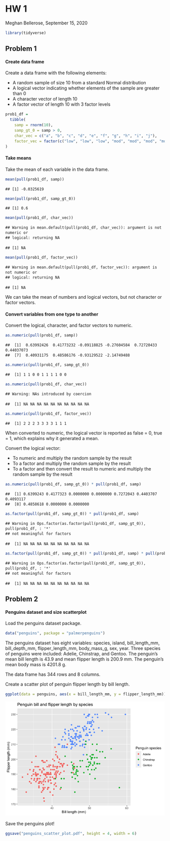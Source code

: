 HW 1
================
Meghan Bellerose,
September 15, 2020

``` r
library(tidyverse)
```

## Problem 1

#### Create data frame

Create a data frame with the following elements:

  - A random sample of size 10 from a standard Normal distribution
  - A logical vector indicating whether elements of the sample are
    greater than 0
  - A character vector of length 10
  - A factor vector of length 10 with 3 factor levels

<!-- end list -->

``` r
prob1_df = 
  tibble(
    samp = rnorm(10),
    samp_gt_0 = samp > 0,
    char_vec = c("a", "b", "c", "d", "e", "f", "g", "h", "i", "j"),
    factor_vec = factor(c("low", "low", "low", "mod", "mod", "mod", "mod", "high", "high", "high"))
)
```

#### Take means

Take the mean of each variable in the data frame.

``` r
mean(pull(prob1_df, samp))
```

    ## [1] -0.0325619

``` r
mean(pull(prob1_df, samp_gt_0))
```

    ## [1] 0.6

``` r
mean(pull(prob1_df, char_vec))
```

    ## Warning in mean.default(pull(prob1_df, char_vec)): argument is not numeric or
    ## logical: returning NA

    ## [1] NA

``` r
mean(pull(prob1_df, factor_vec))
```

    ## Warning in mean.default(pull(prob1_df, factor_vec)): argument is not numeric or
    ## logical: returning NA

    ## [1] NA

We can take the mean of numbers and logical vectors, but not character
or factor vectors.

#### Convert variables from one type to another

Convert the logical, character, and factor vectors to numeric.

``` r
as.numeric(pull(prob1_df, samp))
```

    ##  [1]  0.63992426  0.41773232 -0.09118825 -0.27604584  0.72720433  0.44037073
    ##  [7]  0.40931175  0.48586176 -0.93129522 -2.14749488

``` r
as.numeric(pull(prob1_df, samp_gt_0))
```

    ##  [1] 1 1 0 0 1 1 1 1 0 0

``` r
as.numeric(pull(prob1_df, char_vec))
```

    ## Warning: NAs introduced by coercion

    ##  [1] NA NA NA NA NA NA NA NA NA NA

``` r
as.numeric(pull(prob1_df, factor_vec))
```

    ##  [1] 2 2 2 3 3 3 3 1 1 1

When converted to numeric, the logical vector is reported as false = 0,
true = 1, which explains why it generated a mean.

Convert the logical vector:

  - To numeric and multiply the random sample by the result
  - To a factor and multiply the random sample by the result
  - To a factor and then convert the result to numeric and multiply the
    random sample by the result

<!-- end list -->

``` r
as.numeric(pull(prob1_df, samp_gt_0)) * pull(prob1_df, samp)
```

    ##  [1] 0.6399243 0.4177323 0.0000000 0.0000000 0.7272043 0.4403707 0.4093117
    ##  [8] 0.4858618 0.0000000 0.0000000

``` r
as.factor(pull(prob1_df, samp_gt_0)) * pull(prob1_df, samp)
```

    ## Warning in Ops.factor(as.factor(pull(prob1_df, samp_gt_0)), pull(prob1_df, : '*'
    ## not meaningful for factors

    ##  [1] NA NA NA NA NA NA NA NA NA NA

``` r
as.factor(pull(prob1_df, samp_gt_0)) * pull(prob1_df, samp) * pull(prob1_df, samp)
```

    ## Warning in Ops.factor(as.factor(pull(prob1_df, samp_gt_0)), pull(prob1_df, : '*'
    ## not meaningful for factors

    ##  [1] NA NA NA NA NA NA NA NA NA NA

## Problem 2

#### Penguins dataset and size scatterplot

Load the penguins dataset package.

``` r
data("penguins", package = "palmerpenguins")
```

The penguins dataset has eight variables: species, island,
bill\_length\_mm, bill\_depth\_mm, flipper\_length\_mm, body\_mass\_g,
sex, year. Three species of penguins were included: Adelie, Chinstrap,
and Gentoo. The penguin’s mean bill length is 43.9 and mean flipper
length is 200.9 mm. The penguin’s mean body mass is 4201.8 g.

The data frame has 344 rows and 8 columns.

Create a scatter plot of penguin flipper length by bill length.

``` r
ggplot(data = penguins, aes(x = bill_length_mm, y = flipper_length_mm)) + geom_point(aes(color = species)) + labs(title = "Penguin bill and flipper length by species", x = "Bill length (mm)", y = "Flipper length (mm)", color = "Penguin species") 
```

![](p8105_hw1_meb2308_files/figure-gfm/penguins_scatter_plot-1.png)<!-- -->

Save the penguins plot\!

``` r
ggsave("penguins_scatter_plot.pdf", height = 4, width = 6)
```
